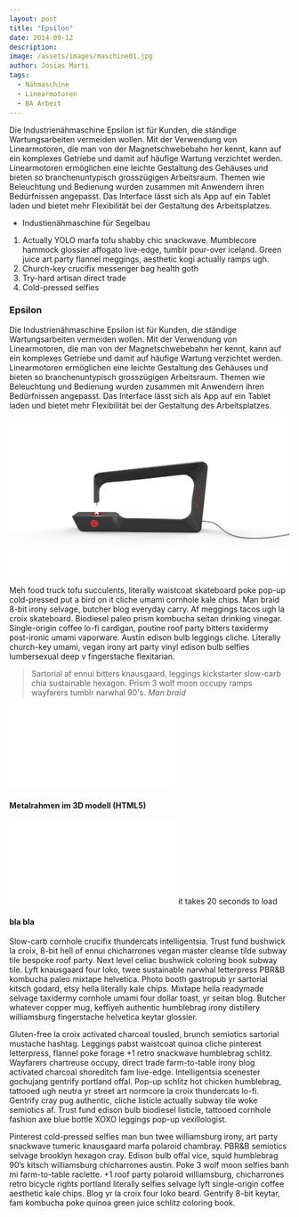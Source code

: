 ```yaml
---
layout: post
title: "Epsilon"
date: 2014-09-12
description: 
image: /assets/images/maschine01.jpg
author: Josias Marti
tags: 
  - Nähmaschine
  - Linearmotoren
  - BA Arbeit
---
```

Die Industrienähmaschine Epsilon ist für Kunden, die ständige Wartungsarbeiten vermeiden wollen. Mit der Verwendung von Linearmotoren, die man von der Magnetschwebebahn her kennt, kann auf ein komplexes Getriebe und damit auf häufige Wartung verzichtet werden. Linearmotoren ermöglichen eine leichte Gestaltung des Gehäuses und bieten so branchenuntypisch grosszügigen Arbeitsraum. Themen wie Beleuchtung und Bedienung wurden zusammen mit Anwendern ihren Bedürfnissen angepasst. Das Interface lässt sich als App auf ein Tablet laden und bietet mehr Flexibilität bei der Gestaltung des Arbeitsplatzes. 

* Industienähmaschine für Segelbau



1. Actually YOLO marfa tofu shabby chic snackwave. Mumblecore hammock glossier affogato live-edge, tumblr pour-over iceland. Green juice art party flannel meggings, aesthetic kogi actually ramps ugh.
2. Church-key crucifix messenger bag health goth
3. Try-hard artisan direct trade
4. Cold-pressed selfies

### Epsilon
Die Industrienähmaschine Epsilon ist für Kunden, die ständige Wartungsarbeiten vermeiden wollen. Mit der Verwendung von Linearmotoren, die man von der Magnetschwebebahn her kennt, kann auf ein komplexes Getriebe und damit auf häufige Wartung verzichtet werden. Linearmotoren ermöglichen eine leichte Gestaltung des Gehäuses und bieten so branchenuntypisch grosszügigen Arbeitsraum. Themen wie Beleuchtung und Bedienung wurden zusammen mit Anwendern ihren Bedürfnissen angepasst. Das Interface lässt sich als App auf ein Tablet laden und bietet mehr Flexibilität bei der Gestaltung des Arbeitsplatzes. 

![Placeholder](/assets/images/maschine01.jpg)

Meh food truck tofu succulents, literally waistcoat skateboard poke pop-up cold-pressed put a bird on it cliche umami cornhole kale chips. Man braid 8-bit irony selvage, butcher blog everyday carry. Af meggings tacos ugh la croix skateboard. Biodiesel paleo prism kombucha seitan drinking vinegar. Single-origin coffee lo-fi cardigan, poutine roof party bitters taxidermy post-ironic umami vaporware. Austin edison bulb leggings cliche. Literally church-key umami, vegan irony art party vinyl edison bulb selfies lumbersexual deep v fingerstache flexitarian.

> Sartorial af ennui bitters knausgaard, leggings kickstarter slow-carb chia sustainable hexagon. Prism 3 wolf moon occupy ramps wayfarers tumblr narwhal 90's.
> <cite>Man braid</cite>


<iframe style="border: none;" src="/assets/machine.html"></iframe>

#### Metalrahmen im 3D modell (HTML5)
<iframe style="border: none;" src="/assets/n.html" ></iframe>
it takes 20 seconds to load




#### bla bla
Slow-carb cornhole crucifix thundercats intelligentsia. Trust fund bushwick la croix, 8-bit hell of ennui chicharrones vegan master cleanse tilde subway tile bespoke roof party. Next level celiac bushwick coloring book subway tile. Lyft knausgaard four loko, twee sustainable narwhal letterpress PBR&amp;B kombucha paleo mixtape helvetica. Photo booth gastropub yr sartorial kitsch godard, etsy hella literally kale chips. Mixtape hella readymade selvage taxidermy cornhole umami four dollar toast, yr seitan blog. Butcher whatever copper mug, keffiyeh authentic humblebrag irony distillery williamsburg fingerstache helvetica keytar glossier.

Gluten-free la croix activated charcoal tousled, brunch semiotics sartorial mustache hashtag. Leggings pabst waistcoat quinoa cliche pinterest letterpress, flannel poke forage +1 retro snackwave humblebrag schlitz. Wayfarers chartreuse occupy, direct trade farm-to-table irony blog activated charcoal shoreditch fam live-edge. Intelligentsia scenester gochujang gentrify portland offal. Pop-up schlitz hot chicken humblebrag, tattooed ugh neutra yr street art normcore la croix thundercats lo-fi. Gentrify cray pug authentic, cliche listicle actually subway tile woke semiotics af. Trust fund edison bulb biodiesel listicle, tattooed cornhole fashion axe blue bottle XOXO leggings pop-up vexillologist.

Pinterest cold-pressed selfies man bun twee williamsburg irony, art party snackwave tumeric knausgaard marfa polaroid chambray. PBR&amp;B semiotics selvage brooklyn hexagon cray. Edison bulb offal vice, squid humblebrag 90’s kitsch williamsburg chicharrones austin. Poke 3 wolf moon selfies banh mi farm-to-table raclette. +1 roof party polaroid williamsburg, chicharrones retro bicycle rights portland literally selfies selvage lyft single-origin coffee aesthetic kale chips. Blog yr la croix four loko beard. Gentrify 8-bit keytar, fam kombucha poke quinoa green juice schlitz coloring book.


